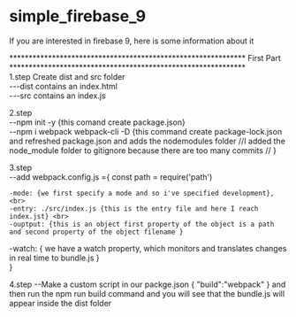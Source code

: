 # simple_firebase_9
If you are interested in firebase 9, here is some information about it <br>

************************************************************* First Part *************************************************************<br>
1.step
Create dist and src folder <br>
---dist contains an index.html <br>
---src contains an index.js <br>

2.step <br>
--npm init -y  {this comand create package.json}<br>
--npm i webpack webpack-cli -D {this command create package-lock.json and refreshed package.json and adds the nodemodules folder //I added the node_module folder to gitignore because there are too many commits  // }<br>

3.step <br>
--add webpack.config.js ={
    const path = require('path')

    -mode: {we first specify a mode and so i've specified development}, <br>
    -entry: ./src/index.js {this is the entry file and here I reach index.jst} <br>
    -ouptput: {this is an object first property of the object is a path and second property of the object filename }

 -watch: { we have a watch property, which monitors and translates changes in real time to bundle.js }       
} <br>

4.step
--Make a custom script  in our packge.json { "build":"webpack" } and then run the npm run build command and you will see that the bundle.js will appear inside the dist folder